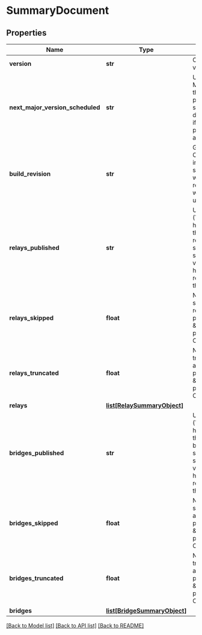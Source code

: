 # SummaryDocument

## Properties
Name | Type | Description | Notes
------------ | ------------- | ------------- | -------------
**version** | **str** | Onionoo protocol version string. | 
**next_major_version_scheduled** | **str** | UTC date (YYYY-MM-DD) when the next major protocol version is scheduled to be deployed. Omitted if no major protocol changes are planned. | [optional] 
**build_revision** | **str** | Git revision of the Onionoo instance&#39;s software used to write this response, which will be omitted if unknown. | [optional] 
**relays_published** | **str** | UTC timestamp (YYYY-MM-DD hh:mm:ss) when the last known relay network status consensus started being valid. Indicates how recent the relay objects in this document are. | 
**relays_skipped** | **float** | Number of skipped relays as requested by a positive \&quot;offset\&quot; parameter value. Omitted if zero. | [optional] 
**relays_truncated** | **float** | Number of truncated relays as requested by a positive \&quot;limit\&quot; parameter value. Omitted if zero. | [optional] 
**relays** | [**list[RelaySummaryObject]**](RelaySummaryObject.md) |  | 
**bridges_published** | **str** | UTC timestamp (YYYY-MM-DD hh:mm:ss) when the last known bridge network status consensus started being valid. Indicates how recent the relay objects in this document are. | 
**bridges_skipped** | **float** | Number of skipped bridges as requested by a positive \&quot;offset\&quot; parameter value. Omitted if zero. | [optional] 
**bridges_truncated** | **float** | Number of truncated bridges as requested by a positive \&quot;limit\&quot; parameter value. Omitted if zero. | [optional] 
**bridges** | [**list[BridgeSummaryObject]**](BridgeSummaryObject.md) |  | 

[[Back to Model list]](../README.md#documentation-for-models) [[Back to API list]](../README.md#documentation-for-api-endpoints) [[Back to README]](../README.md)


